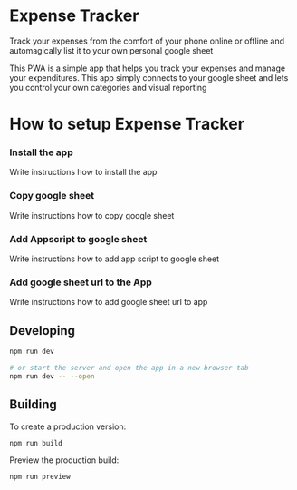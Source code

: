 # Expense Tracker

Track your expenses from the comfort of your phone online or offline and automagically list it to your own personal google sheet

This PWA is a simple app that helps you track your expenses and manage your expenditures. This app simply connects
to your google sheet and lets you control your own categories and visual reporting

# How to setup Expense Tracker

### Install the app

Write instructions how to install the app

### Copy google sheet

Write instructions how to copy google sheet

### Add Appscript to google sheet

Write instructions how to add app script to google sheet

### Add google sheet url to the App

Write instructions how to add google sheet url to app

## Developing

```sh
npm run dev

# or start the server and open the app in a new browser tab
npm run dev -- --open
```

## Building

To create a production version:

```sh
npm run build
```

Preview the production build:

```sh
npm run preview
```
